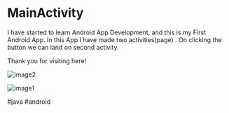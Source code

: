 # MainActivity

I have started to learn Android App Development, and this is my First Android App.
In this App I have made two activities(page) . On clicking the button we can land on second activity.

Thank you for visiting here!


![image2](https://user-images.githubusercontent.com/76896114/174475997-a835f86c-33dc-4513-96ab-4442587c73d4.jpeg)

![image1](https://user-images.githubusercontent.com/76896114/174476014-60e91f6c-f345-4aae-b43b-8e09909622d6.jpeg)

#java #android
